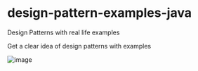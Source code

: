 # design-pattern-examples-java
Design Patterns with real life examples

Get a clear idea of design patterns with examples

![image](https://drive.google.com/uc?export=view&id=1RVSMbZBEMqLsN27VxRKUEKr6GQeBUz7U)

